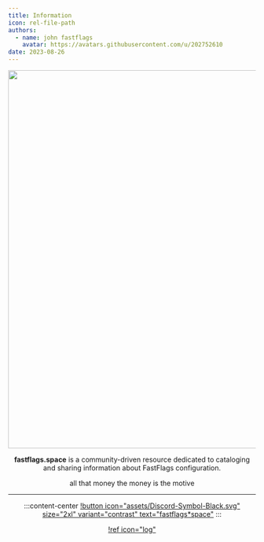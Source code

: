```yaml
---
title: Information
icon: rel-file-path	
authors:
  - name: john fastflags
    avatar: https://avatars.githubusercontent.com/u/202752610
date: 2023-08-26
---
```


<div align="center">
  
<img src="assets/pbc.png" width="768">

**fastflags.space** is a community-driven resource dedicated to cataloging and sharing information about FastFlags configuration.

all that money the money is the motive

---

:::content-center
[!button icon="assets/Discord-Symbol-Black.svg" size="2xl" variant="contrast" text="fastflags*space"](https://discord.gg/6zqNQTSkrg)
:::

[!ref icon="log"](/logs/changelog.md)

</div>
